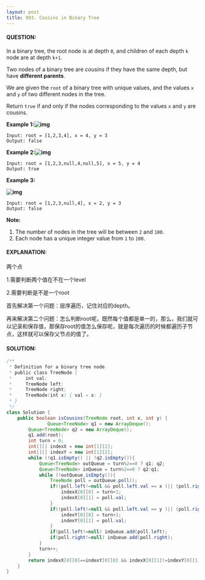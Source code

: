 ```yaml
---
layout: post
title: 993. Cousins in Binary Tree
---
```


#### QUESTION:

In a binary tree, the root node is at depth `0`, and children of each depth `k` node are at depth `k+1`.

Two nodes of a binary tree are *cousins* if they have the same depth, but have **different parents**.

We are given the `root` of a binary tree with unique values, and the values `x` and `y` of two different nodes in the tree.

Return `true` if and only if the nodes corresponding to the values `x` and `y` are cousins.

**Example 1:![img](https://assets.leetcode.com/uploads/2019/02/12/q1248-01.png)**

```
Input: root = [1,2,3,4], x = 4, y = 3
Output: false
```

**Example 2:![img](https://assets.leetcode.com/uploads/2019/02/12/q1248-02.png)**

```
Input: root = [1,2,3,null,4,null,5], x = 5, y = 4
Output: true
```

**Example 3:**

**![img](https://assets.leetcode.com/uploads/2019/02/13/q1248-03.png)**

```
Input: root = [1,2,3,null,4], x = 2, y = 3
Output: false
```

**Note:**

1. The number of nodes in the tree will be between `2` and `100`.
2. Each node has a unique integer value from `1` to `100`.

#### EXPLANATION:

两个点

1.需要判断两个值在不在一个level

2.需要判断是不是一个root

首先解决第一个问题：层序遍历，记住对应的depth。

再来解决第二个问题：怎么判断root呢，既然每个值都是单一的，那么，我们就可以记录和保存值，那保存root的值怎么保存呢，就是每次遍历的时候都遍历子节点，这样就可以保存父节点的值了。

#### SOLUTION:

```java
/**
 * Definition for a binary tree node.
 * public class TreeNode {
 *     int val;
 *     TreeNode left;
 *     TreeNode right;
 *     TreeNode(int x) { val = x; }
 * }
 */
class Solution {
    public boolean isCousins(TreeNode root, int x, int y) {
               Queue<TreeNode> q1 = new ArrayDeque();
        Queue<TreeNode> q2 = new ArrayDeque();
        q1.add(root);
        int turn = 0;
        int[][] indexX = new int[1][2];
        int[][] indexY = new int[1][2];
        while (!q1.isEmpty() || !q2.isEmpty()){
            Queue<TreeNode> outQueue = turn%2==0 ? q1: q2;
            Queue<TreeNode> inQueue = turn%2==0 ? q2:q1;
            while (!outQueue.isEmpty()){
                TreeNode poll = outQueue.poll();
                if((poll.left!=null && poll.left.val == x )|| (poll.right!=null && poll.right.val==x)){
                    indexX[0][0] = turn+1;
                    indexX[0][1] = poll.val;
                }
                if((poll.left!=null && poll.left.val == y )|| (poll.right!=null && poll.right.val==y)){
                    indexY[0][0] = turn+1;
                    indexY[0][1] = poll.val;
                }
                if(poll.left!=null) inQueue.add(poll.left);
                if(poll.right!=null) inQueue.add(poll.right);
            }
            turn++;
        }
        return indexX[0][0]==indexY[0][0] && indexX[0][1]!=indexY[0][1];
    }
}
```

